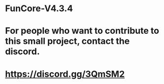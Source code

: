 # FunCore-V4.3.4
# For people who want to contribute to this small project, contact the discord. 
# https://discord.gg/3QmSM2
